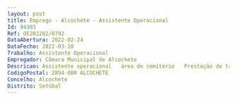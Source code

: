 ```yaml
--- 
layout: post
title: Emprego - Alcochete - Assistente Operacional
Id: 94303
Ref: OE202202/0792
DataAbertura: 2022-02-24
DataFecho: 2022-03-10
Trabalho: Assistente Operacional
Empregador: Câmara Municipal de Alcochete
Descricao: Assistente operacional   área de cemitério   Prestação de trabalhos inerentes às operações de inumação exumação de cadáveres, bem como relacionados com a manutenção do Cemitério Municipal, zelando pela sua limpeza e conservação.
CodigoPostal: 2894-000 ALCOCHETE
Concelho: Alcochete
Distrito: Setúbal
--- 
```

